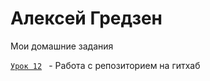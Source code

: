 # Алексей Гредзен
Мои домашние задания


<code>[Урок 12]([адрес](https://shadownegi.github.io/lesson_12/) "Моя готовая домашка")
</code> - Работа с репозиторием на гитхаб
